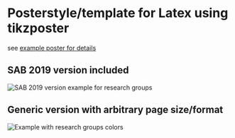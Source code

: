 # Posterstyle/template for Latex using tikzposter

see [example poster for details](introduction.pdf)

## SAB 2019 version included

![SAB 2019 version example for research groups](pics/poster/SAB2019-template.png)

## Generic version with arbitrary page size/format

![Example with research groups colors](pics/poster/poster-template-example.png)
